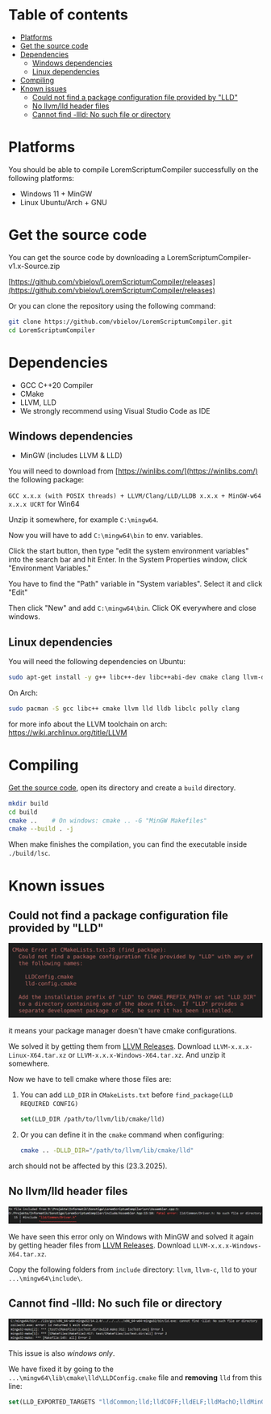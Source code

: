 
# Table of contents

- [Platforms](#platforms)
- [Get the source code](#get-the-source-code)
- [Dependencies](#dependencies)
    - [Windows dependencies](#windows-dependencies)
    - [Linux dependencies](#linux-dependencies)
- [Compiling](#compiling)
- [Known issues](#known-issues)
    - [Could not find a package configuration file provided by "LLD"](#could-not-find-a-package-configuration-file-provided-by-lld)
    - [No llvm/lld header files](#no-llvmlld-header-files)
    - [Cannot find -llld: No such file or directory](#cannot-find--llld-no-such-file-or-directory)

# Platforms

You should be able to compile LoremScriptumCompiler successfully on the following platforms:
- Windows 11 + MinGW
- Linux Ubuntu/Arch + GNU

# Get the source code

You can get the source code by downloading a LoremScriptumCompiler-v1.x-Source.zip

[https://github.com/vbielov/LoremScriptumCompiler/releases](https://github.com/vbielov/LoremScriptumCompiler/releases)

Or you can clone the repository using the following command:
```bash
git clone https://github.com/vbielov/LoremScriptumCompiler.git
cd LoremScriptumCompiler
```

# Dependencies

- GCC C++20 Compiler
- CMake
- LLVM, LLD
- We strongly recommend using Visual Studio Code as IDE  

## Windows dependencies

- MinGW (includes LLVM & LLD)

You will need to download from [https://winlibs.com/](https://winlibs.com/) the following package: 

`GCC x.x.x (with POSIX threads) + LLVM/Clang/LLD/LLDB x.x.x + MinGW-w64 x.x.x UCRT` for Win64

Unzip it somewhere, for example `C:\mingw64`. 

Now you will have to add `C:\mingw64\bin` to env. variables. 

Click the start button, then type "edit the system environment variables" into the search bar and hit Enter. In the System Properties window, click "Environment Variables."

You have to find the "Path" variable in "System variables". Select it and click "Edit"

Then click "New" and add `C:\mingw64\bin`. Click OK everywhere and close windows.

## Linux dependencies

You will need the following dependencies on Ubuntu:

```bash
sudo apt-get install -y g++ libc++-dev libc++abi-dev cmake clang llvm-dev libllvm llvm-tools lld liblld-dev libclang-dev zlib1g-dev libzstd-dev 
```

On Arch:

```bash
sudo pacman -S gcc libc++ cmake llvm lld lldb libclc polly clang
```
for more info about the LLVM toolchain on arch: https://wiki.archlinux.org/title/LLVM

# Compiling

[Get the source code](#get-the-source-code), open its directory and create a `build` directory. 

```bash
mkdir build
cd build
cmake ..    # On windows: cmake .. -G "MinGW Makefiles"
cmake --build . -j
```

When make finishes the compilation, you can find the executable inside `./build/lsc`.

# Known issues

## Could not find a package configuration file provided by "LLD"

![LLDConfig.cmake](./resources/img/lld_cmake.png)

it means your package manager doesn't have cmake configurations.

We solved it by getting them from [LLVM Releases](https://github.com/llvm/llvm-project/releases). Download `LLVM-x.x.x-Linux-X64.tar.xz` or `LLVM-x.x.x-Windows-X64.tar.xz`. And unzip it somewhere.

Now we have to tell cmake where those files are:

1. You can add `LLD_DIR` in `CMakeLists.txt` before `find_package(LLD REQUIRED CONFIG)`
    ```cmake
    set(LLD_DIR /path/to/llvm/lib/cmake/lld)
    ```

2. Or you can define it in the `cmake` command when configuring:
    ```bash
    cmake .. -DLLD_DIR="/path/to/llvm/lib/cmake/lld"
    ```


arch should not be affected by this (23.3.2025).


## No llvm/lld header files

![lld/Common/Driver.h](./resources/img/lld_include.png)

We have seen this error only on Windows with MinGW and solved it again by getting header files from [LLVM Releases](https://github.com/llvm/llvm-project/releases). Download `LLVM-x.x.x-Windows-X64.tar.xz`.

Copy the following folders from `include` directory: `llvm`, `llvm-c`, `lld` to your `...\mingw64\include\`.

## Cannot find -llld: No such file or directory

![No_such_file](./resources/img/lld_no_such_file.png)

This issue is also *windows only*. 

We have fixed it by going to the `...\mingw64\lib\cmake\lld\LLDConfig.cmake` file and **removing** `lld` from this line:

```cmake
set(LLD_EXPORTED_TARGETS "lldCommon;lld;lldCOFF;lldELF;lldMachO;lldMinGW;lldWasm")
```

